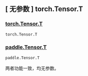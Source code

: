 ## [ 无参数 ] torch.Tensor.T

### [torch.Tensor.T](https://pytorch.org/docs/stable/tensors.html#torch.Tensor.T)

```python
torch.Tensor.T
```

### [paddle.Tensor.T](https://www.paddlepaddle.org.cn/documentation/docs/zh/develop/api/paddle/Tensor_cn.html#tensor)

```python
paddle.Tensor.T
```

两者功能一致，均无参数。
